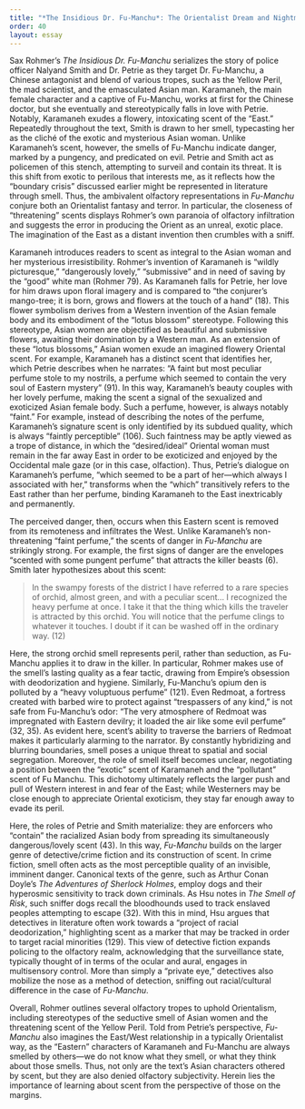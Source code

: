 ```yaml
---
title: "*The Insidious Dr. Fu-Manchu*: The Orientalist Dream and Nightmare"
order: 40
layout: essay
---
```

Sax Rohmer’s *The Insidious Dr. Fu-Manchu* serializes the story of police officer Nalyand Smith and Dr. Petrie as they target Dr. Fu-Manchu, a Chinese antagonist and blend of various tropes, such as the Yellow Peril, the mad scientist, and the emasculated Asian man. Karamaneh, the main female character and a captive of Fu-Manchu, works at first for the Chinese doctor, but she eventually and stereotypically falls in love with Petrie. Notably, Karamaneh exudes a flowery, intoxicating scent of the “East.” Repeatedly throughout the text, Smith is drawn to her smell, typecasting her as the cliché of the exotic and mysterious Asian woman. Unlike Karamaneh’s scent, however, the smells of Fu-Manchu indicate danger, marked by a pungency, and predicated on evil. Petrie and Smith act as policemen of this stench, attempting to surveil and contain its threat. It is this shift from exotic to perilous that interests me, as it reflects how the “boundary crisis” discussed earlier might be represented in literature through smell. Thus, the ambivalent olfactory representations in *Fu-Manchu* conjure both an Orientalist fantasy and terror. In particular, the closeness of “threatening” scents displays Rohmer’s own paranoia of olfactory infiltration and suggests the error in producing the Orient as an unreal, exotic place. The imagination of the East as a distant invention then crumbles with a sniff.

Karamaneh introduces readers to scent as integral to the Asian woman and her mysterious irresistibility. Rohmer’s invention of Karamaneh is “wildly picturesque,” “dangerously lovely,” “submissive” and in need of saving by the “good” white man (Rohmer 79). As Karamaneh falls for Petrie, her love for him draws upon floral imagery and is compared to “the conjurer’s mango-tree; it is born, grows and flowers at the touch of a hand” (18). This flower symbolism derives from a Western invention of the Asian female body and its embodiment of the “lotus blossom” stereotype. Following this stereotype, Asian women are objectified as beautiful and submissive flowers, awaiting their domination by a Western man. As an extension of these “lotus blossoms,” Asian women exude an imagined flowery Oriental scent. For example, Karamaneh has a distinct scent that identifies her, which Petrie describes when he narrates: “A faint but most peculiar perfume stole to my nostrils, a perfume which seemed to contain the very soul of Eastern mystery” (91). In this way, Karamaneh’s beauty couples with her lovely perfume, making the scent a signal of the sexualized and exoticized Asian female body. Such a perfume, however, is always notably “faint.” For example, instead of describing the notes of the perfume, Karamaneh’s signature scent is only identified by its subdued quality, which is always “faintly perceptible” (106). Such faintness may be aptly viewed as a trope of distance, in which the “desired/ideal” Oriental woman must remain in the far away East in order to be exoticized and enjoyed by the Occidental male gaze (or in this case, olfaction). Thus, Petrie’s dialogue on Karamaneh’s perfume, “which seemed to be a part of her—which always I associated with her,” transforms when the “which” transitively refers to the East rather than her perfume, binding Karamaneh to the East inextricably and permanently.

The perceived danger, then, occurs when this Eastern scent is removed from its remoteness and infiltrates the West. Unlike Karamaneh’s non-threatening “faint perfume,” the scents of danger in *Fu-Manchu* are strikingly strong. For example, the first signs of danger are the envelopes “scented with some pungent perfume” that attracts the killer beasts (6). Smith later hypothesizes about this scent:

> In the swampy forests of the district I have referred to a rare species of orchid, almost green, and with a peculiar scent… I recognized the heavy perfume at once. I take it that the thing which kills the traveler is attracted by this orchid. You will notice that the perfume clings to whatever it touches. I doubt if it can be washed off in the ordinary way. (12)

Here, the strong orchid smell represents peril, rather than seduction, as Fu-Manchu applies it to draw in the killer. In particular, Rohmer makes use of the smell’s lasting quality as a fear tactic, drawing from Empire’s obsession with deodorization and hygiene. Similarly, Fu-Manchu’s opium den is polluted by a “heavy voluptuous perfume” (121). Even Redmoat, a fortress created with barbed wire to protect against “trespassers of any kind,” is not safe from Fu-Manchu’s odor: “The very atmosphere of Redmoat was impregnated with Eastern devilry; it loaded the air like some evil perfume” (32, 35). As evident here, scent’s ability to traverse the barriers of Redmoat makes it particularly alarming to the narrator. By constantly hybridizing and blurring boundaries, smell poses a unique threat to spatial and social segregation. Moreover, the role of smell itself becomes unclear, negotiating a position between the “exotic” scent of Karamaneh and the “pollutant” scent of Fu Manchu. This dichotomy ultimately reflects the larger push and pull of Western interest in and fear of the East; while Westerners may be close enough to appreciate Oriental exoticism, they stay far enough away to evade its peril.

Here, the roles of Petrie and Smith materialize: they are enforcers who “contain” the racialized Asian body from spreading its simultaneously dangerous/lovely scent (43). In this way, *Fu-Manchu* builds on the larger genre of detective/crime fiction and its construction of scent. In crime fiction, smell often acts as the most perceptible quality of an invisible, imminent danger. Canonical texts of the genre, such as Arthur Conan Doyle’s *The Adventures of Sherlock Holmes*, employ dogs and their hyperosmic sensitivity to track down criminals. As Hsu notes in *The Smell of Risk*, such sniffer dogs recall the bloodhounds used to track enslaved peoples attempting to escape (32). With this in mind, Hsu argues that detectives in literature often work towards a “project of racial deodorization,” highlighting scent as a marker that may be tracked in order to target racial minorities (129). This view of detective fiction expands policing to the olfactory realm, acknowledging that the surveillance state, typically thought of in terms of the ocular and aural, engages in multisensory control. More than simply a “private eye,” detectives also mobilize the nose as a method of detection, sniffing out racial/cultural difference in the case of *Fu-Manchu*.

Overall, Rohmer outlines several olfactory tropes to uphold Orientalism, including stereotypes of the seductive smell of Asian women and the threatening scent of the Yellow Peril. Told from Petrie’s perspective, *Fu-Manchu* also imagines the East/West relationship in a typically Orientalist way, as the “Eastern” characters of Karamaneh and Fu-Manchu are always smelled by others—we do not know what they smell, or what they think about those smells. Thus, not only are the text’s Asian characters othered by scent, but they are also denied olfactory subjectivity. Herein lies the importance of learning about scent from the perspective of those on the margins.